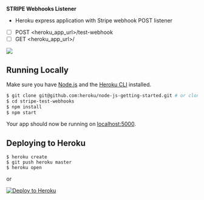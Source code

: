
**STRIPE Webhooks Listener**

 - Heroku express application with Stripe webhook POST listener
 
 - [ ] POST <heroku_app_url>/test-webhook  
 - [ ] GET <heroku_app_url>/ 

![](https://drive.google.com/open?id=1NkB65g44S4pG2FFfW5TVtQb8zajqKZNV)

## Running Locally

Make sure you have [Node.js](http://nodejs.org/) and the [Heroku CLI](https://cli.heroku.com/) installed.

```sh
$ git clone git@github.com:heroku/node-js-getting-started.git # or clone your own fork
$ cd stripe-test-webhooks 
$ npm install
$ npm start
```

Your app should now be running on [localhost:5000](http://localhost:5000/).

## Deploying to Heroku

```
$ heroku create
$ git push heroku master
$ heroku open
```
or

[![Deploy to Heroku](https://www.herokucdn.com/deploy/button.png)](https://heroku.com/deploy)

